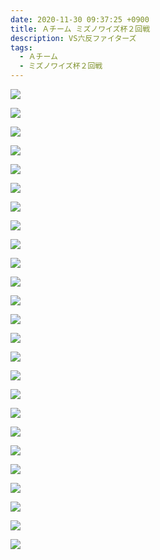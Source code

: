 ```yaml
---
date: 2020-11-30 09:37:25 +0900
title: Ａチーム ミズノワイズ杯２回戦
description: VS六反ファイターズ
tags:
  - Ａチーム
  - ミズノワイズ杯２回戦
---
```

![](/images/qiyk8010.jpg)

![](/images/jcyk0655.jpg)

![](/images/oikr3625.jpg)

![](/images/lbst6585.jpg)

![](/images/xhkv7940.jpg)

![](/images/jyyk7827.jpg)

![](/images/itfi1187.jpg)

![](/images/riec5802.jpg)

![](/images/ncup4663.jpg)

![](/images/bkyo0312.jpg)

![](/images/iczr7828.jpg)

![](/images/tadw1178.jpg)

![](/images/aozt9437.jpg)

![](/images/mesa2361.jpg)

![](/images/cokq1121.jpg)

![](/images/efxp4256.jpg)

![](/images/gcsa6540.jpg)

![](/images/itdp0353.jpg)

![](/images/ldhc9037.jpg)

![](/images/obmi9244.jpg)

![](/images/rsva9843.jpg)

![](/images/vpax7841.jpg)

![](/images/vicr1361.jpg)

![](/images/bgnf7577.jpg)

![](/images/jane1897.jpg)